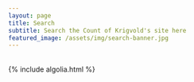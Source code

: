 ```yaml
---
layout: page
title: Search
subtitle: Search the Count of Krigvold's site here
featured_image: /assets/img/search-banner.jpg
---
```


<div id="powered-by" style="float: right;"></div>
<div class="ais-InstantSearch" style="margin-top: 2rem;">
   <div id="searchbox" class="ais-SearchBox"></div>
   <div id="hits"></div>
   <div id="pagination"></div>
</div>

{% include algolia.html %}
